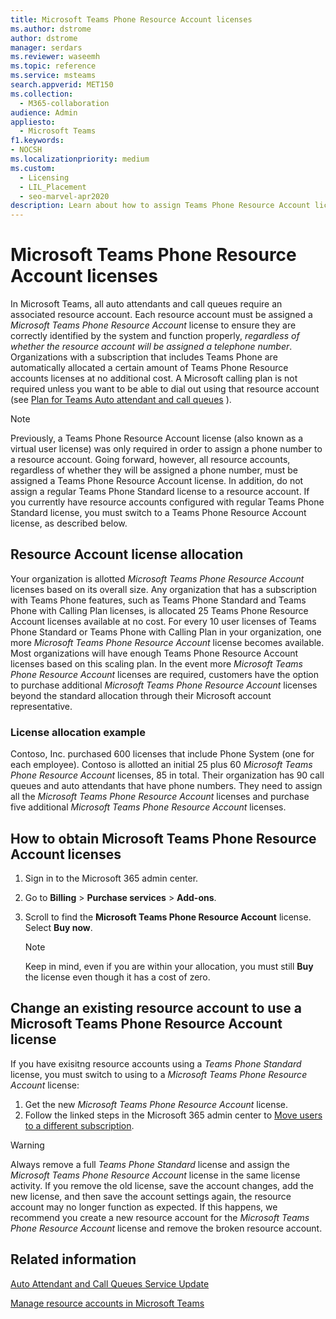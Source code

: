 ```yaml
---
title: Microsoft Teams Phone Resource Account licenses
ms.author: dstrome
author: dstrome
manager: serdars
ms.reviewer: waseemh
ms.topic: reference
ms.service: msteams
search.appverid: MET150
ms.collection: 
  - M365-collaboration
audience: Admin
appliesto: 
  - Microsoft Teams
f1.keywords:
- NOCSH
ms.localizationpriority: medium
ms.custom: 
  - Licensing
  - LIL_Placement
  - seo-marvel-apr2020
description: Learn about how to assign Teams Phone Resource Account licenses to resource accounts in your organization.
---
```


# Microsoft Teams Phone Resource Account licenses

In Microsoft Teams, all auto attendants and call queues require an associated resource account. Each resource account must be assigned a *Microsoft Teams Phone Resource Account* license to ensure they are correctly identified by the system and function properly, *regardless of whether the resource account will be assigned a telephone number*. Organizations with a subscription that includes Teams Phone are automatically allocated a certain amount of Teams Phone Resource accounts licenses at no additional cost.  A Microsoft calling plan is not required unless you want to be able to dial out using that resource account (see [Plan for Teams Auto attendant and call queues](../plan-auto-attendant-call-queue.md#prerequisites) ).

> [!NOTE]
> Previously, a Teams Phone Resource Account license (also known as a virtual user license) was only required in order to assign a phone number to a resource account. Going forward, however, all resource accounts, regardless of whether they will be assigned a phone number, must be assigned a Teams Phone Resource Account license. In addition, do not assign a regular Teams Phone Standard license to a resource account. If you currently have resource accounts configured with regular Teams Phone Standard license, you must switch to a Teams Phone Resource Account license, as described below.
 

## Resource Account license allocation

Your organization is allotted *Microsoft Teams Phone Resource Account* licenses based on its overall size. Any organization that has a subscription with Teams Phone features, such as Teams Phone Standard and Teams Phone with Calling Plan licenses, is allocated 25 Teams Phone Resource Account licenses available at no cost. For every 10 user licenses of Teams Phone Standard or Teams Phone with Calling Plan in your organization, one more *Microsoft Teams Phone Resource Account* license becomes available.  Most organizations will have enough Teams Phone Resource Account licenses based on this scaling plan. In the event more *Microsoft Teams Phone Resource Account* licenses are required, customers have the option to purchase additional *Microsoft Teams Phone Resource Account* licenses beyond the standard allocation through their Microsoft account representative.


### License allocation example

Contoso, Inc. purchased 600 licenses that include Phone System (one for each employee). Contoso is allotted an initial 25 plus 60 *Microsoft Teams Phone Resource Account* licenses, 85 in total. Their organization has 90 call queues and auto attendants that have phone numbers. They need to assign all the *Microsoft Teams Phone Resource Account* licenses and purchase five additional *Microsoft Teams Phone Resource Account* licenses. 

## How to obtain Microsoft Teams Phone Resource Account licenses

1. Sign in to the Microsoft 365 admin center.
2. Go to **Billing** > **Purchase services** > **Add-ons**.
3. Scroll to find the **Microsoft Teams Phone Resource Account** license. Select **Buy now**.

   > [!NOTE]
   > Keep in mind, even if you are within your allocation, you must still **Buy** the license even though it has a cost of zero.

## Change an existing resource account to use a Microsoft Teams Phone Resource Account license

If you have exisitng resource accounts using a *Teams Phone Standard* license, you must switch to using to a *Microsoft Teams Phone Resource Account* license:

1. Get the new *Microsoft Teams Phone Resource Account* license.
2. Follow the linked steps in the Microsoft 365 admin center to [Move users to a different subscription](/microsoft-365/admin/manage/assign-licenses-to-users#move-users-to-a-different-subscription).

> [!WARNING]
> Always remove a full *Teams Phone Standard* license and assign the *Microsoft Teams Phone Resource Account* license in the same license activity. If you remove the old license, save the account changes, add the new license, and then save the account settings again, the resource account may no longer function as expected. If this happens, we recommend you create a new resource account for the *Microsoft Teams Phone Resource Account* license and remove the broken resource account.

## Related information

[Auto Attendant and Call Queues Service Update](https://techcommunity.microsoft.com/t5/Microsoft-Teams-Blog/Auto-Attendant-and-Call-Queues-Service-Update/ba-p/564521)

[Manage resource accounts in Microsoft Teams](../manage-resource-accounts.md)

